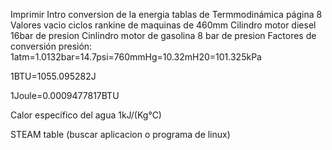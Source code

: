 Imprimir Intro conversion de la energia tablas de Termmodinámica página 8
Valores vacio ciclos rankine de maquinas de 460mm
Cilindro motor diesel 16bar de presion
Cinlindro motor de gasolina 8 bar de presion
Factores de conversión presión: 1atm=1.0132bar=14.7psi=760mmHg=10.32mH20=101.325kPa

1BTU=1055.095282J

1Joule=0.0009477817BTU

Calor específico del agua 1kJ/(Kg°C)

STEAM table (buscar aplicacion o programa de linux)